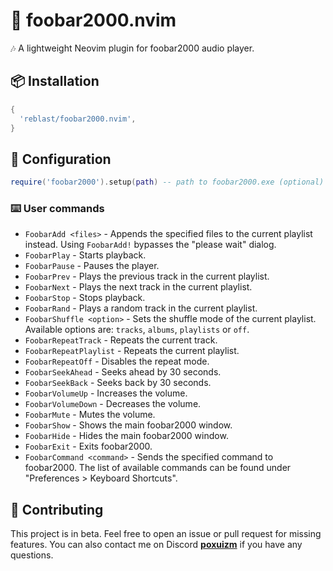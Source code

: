 # 🧩 foobar2000.nvim

🎶 A lightweight Neovim plugin for foobar2000 audio player.

## 📦 Installation
```lua
{
  'reblast/foobar2000.nvim',
}
```

## 🔧 Configuration
```lua
require('foobar2000').setup(path) -- path to foobar2000.exe (optional)
```

### ⌨️ User commands
- `FoobarAdd <files>` - Appends the specified files to the current playlist instead. Using `FoobarAdd!` bypasses the "please wait" dialog.
- `FoobarPlay` - Starts playback.
- `FoobarPause` - Pauses the player.
- `FoobarPrev` - Plays the previous track in the current playlist.
- `FoobarNext` - Plays the next track in the current playlist.
- `FoobarStop` - Stops playback.
- `FoobarRand` - Plays a random track in the current playlist.
- `FoobarShuffle <option>` - Sets the shuffle mode of the current playlist. Available options are: `tracks`, `albums`, `playlists` or `off`.
- `FoobarRepeatTrack` - Repeats the current track.
- `FoobarRepeatPlaylist` - Repeats the current playlist.
- `FoobarRepeatOff` - Disables the repeat mode.
- `FoobarSeekAhead` - Seeks ahead by 30 seconds.
- `FoobarSeekBack` - Seeks back by 30 seconds.
- `FoobarVolumeUp` - Increases the volume.
- `FoobarVolumeDown` - Decreases the volume.
- `FoobarMute` - Mutes the volume.
- `FoobarShow` - Shows the main foobar2000 window.
- `FoobarHide` - Hides the main foobar2000 window.
- `FoobarExit` - Exits foobar2000.
- `FoobarCommand <command>` - Sends the specified command to foobar2000. The list of available commands can be found under "Preferences > Keyboard Shortcuts".

## 🌱 Contributing
This project is in beta. Feel free to open an issue or pull request for missing features. You can also contact me on Discord **[poxuizm](https://discord.com/users/446729269872427018)** if you have any questions.
